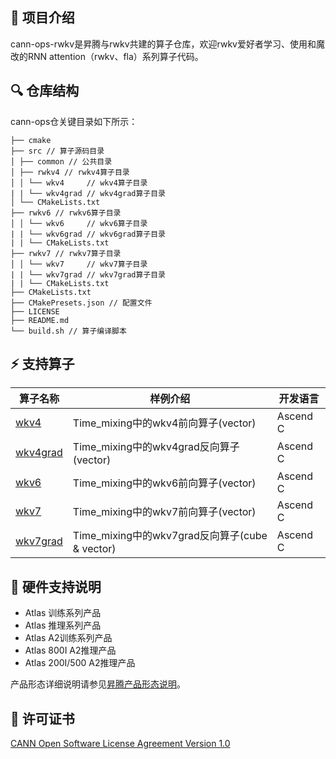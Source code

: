 ## 🎯 项目介绍
cann-ops-rwkv是昇腾与rwkv共建的算子仓库，欢迎rwkv爱好者学习、使用和魔改的RNN attention（rwkv、fla）系列算子代码。

## 🔍 仓库结构
cann-ops仓关键目录如下所示：
```
├── cmake
├── src // 算子源码目录
│ ├── common // 公共目录
│ ├── rwkv4 // rwkv4算子目录
│ │ └── wkv4     // wkv4算子目录
| | └── wkv4grad // wkv4grad算子目录
│ └── CMakeLists.txt
├── rwkv6 // rwkv6算子目录
│ │ └── wkv6     // wkv6算子目录
| | └── wkv6grad // wkv6grad算子目录
| | └── CMakeLists.txt
├── rwkv7 // rwkv7算子目录
│ │ └── wkv7     // wkv7算子目录
| | └── wkv7grad // wkv7grad算子目录
| | └── CMakeLists.txt
├── CMakeLists.txt
├── CMakePresets.json // 配置文件
├── LICENSE
├── README.md
└── build.sh // 算子编译脚本
```
## ⚡️ 支持算子
| 算子名称  | 样例介绍  | 开发语言  |
|---|---|---|
| [wkv4](./src/rwkv4/wkv4)  | Time_mixing中的wkv4前向算子(vector)  |  Ascend C |
| [wkv4grad](./src/rwkv4/wkv4grad)  | Time_mixing中的wkv4grad反向算子(vector)  |  Ascend C |
| [wkv6](./src/rwkv6/wkv6)  | Time_mixing中的wkv6前向算子(vector)  |  Ascend C |
| [wkv7](./src/rwkv7/wkv7)  | Time_mixing中的wkv7前向算子(vector)  |  Ascend C |
| [wkv7grad](./src/rwkv7/wkv7grad)  | Time_mixing中的wkv7grad反向算子(cube & vector)  |  Ascend C |

## 📝 硬件支持说明
- Atlas 训练系列产品
- Atlas 推理系列产品
- Atlas A2训练系列产品
- Atlas 800I A2推理产品
- Atlas 200I/500 A2推理产品

产品形态详细说明请参见[昇腾产品形态说明](https://www.hiascend.com/document/redirect/CannCommunityProductForm)。


## 📄 许可证书
[CANN Open Software License Agreement Version 1.0](LICENSE)
